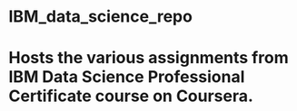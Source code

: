 # IBM_data_science_repo

# Hosts the various assignments from IBM Data Science Professional Certificate course on Coursera. 
